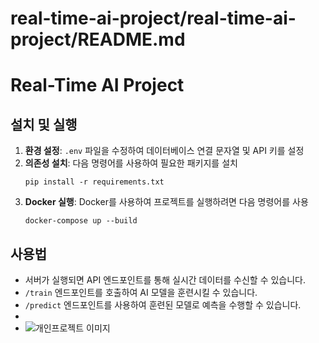 # real-time-ai-project/real-time-ai-project/README.md
# Real-Time AI Project
## 설치 및 실행

1. **환경 설정**: `.env` 파일을 수정하여 데이터베이스 연결 문자열 및 API 키를 설정
2. **의존성 설치**: 다음 명령어를 사용하여 필요한 패키지를 설치
   ```
   pip install -r requirements.txt
   ```
3. **Docker 실행**: Docker를 사용하여 프로젝트를 실행하려면 다음 명령어를 사용
   ```
   docker-compose up --build
   ```

## 사용법

- 서버가 실행되면 API 엔드포인트를 통해 실시간 데이터를 수신할 수 있습니다.
- `/train` 엔드포인트를 호출하여 AI 모델을 훈련시킬 수 있습니다.
- `/predict` 엔드포인트를 사용하여 훈련된 모델로 예측을 수행할 수 있습니다.
-
- ![개인프로젝트 이미지](https://github.com/user-attachments/assets/79db662b-5497-4e10-be21-37237d06fe7b)
